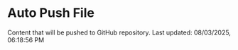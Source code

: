 # Auto Push File

Content that will be pushed to GitHub repository.
Last updated: 08/03/2025, 06:18:56 PM